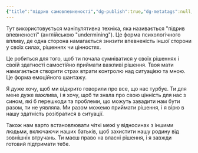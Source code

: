 ```yaml
---
{"title":"підрив самовпевненості","dg-publish":true,"dg-metatags":null,"dg-home":null,"permalink":"/pidriv-vpevnenosti/","dgPassFrontmatter":true,"noteIcon":""}
---
```


 Тут використовується маніпулятивна техніка, яка називається "підрив впевненості" (англійською "undermining"). Це форма психологічного впливу, де одна сторона намагається знизити впевненість іншої сторони у своїх силах, рішеннях чи цінностях.

Це робиться для того, щоб ти почала сумніватися у своїх рішеннях і своїй здатності самостійно приймати важливі рішення. Твоя мати намагається створити страх втрати контролю над ситуацією та мною. Це форма емоційного шантажу.

Я дуже хочу, щоб ми відкрито говорили про все, що нас турбує. Ти для мене дуже важлива, і я хочу, щоб ти знала про свою цінність для нас з сином, які б перешкоди та проблеми, що можуть завадити нам бути разом, ти не уявляла. Ми разом можемо приймати рішення, і я вірю в нашу здатність розібратися в ситуації.

Також нам варто встановлювати чіткі межі у відносинах з іншими людьми, включаючи наших батьків, щоб захистити нашу родину від зовнішніх втручань. Ти маєш право на власні рішення, і я завжди готовий підтримати тебе.